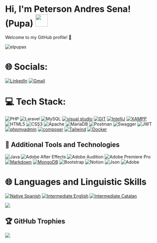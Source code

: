 

# Hi, I'm Peterson Andres Sena! (Pupa) <img src="https://cdn-icons-png.flaticon.com/512/9997/9997685.png" width="40" height="40" />


Welcome to my GitHub profile! 🚀


<p align="left"> <img src="https://komarev.com/ghpvc/?username=elpupas&label=Profile%20views&color=0e75b6&style=flat" alt="elpupas" /> </p>

# 🌐 Socials:
[![LinkedIn](https://img.shields.io/badge/LinkedIn-%230077B5.svg?logo=linkedin&logoColor=white)](https://linkedin.com/in/peterson-sena) 
[![Gmail](https://img.shields.io/badge/Gmail-100000?style=flat&logo=gmail&logoColor=FFFFFF&labelColor=FF0000&color=FF0000)](mailto:petersonsenasena24@gmail.com)



# 💻 Tech Stack:
![PHP](https://img.shields.io/badge/php-%23777BB4.svg?style=for-the-badge&logo=php&logoColor=white)
![Laravel](https://img.shields.io/badge/laravel-%23FF2D20.svg?style=for-the-badge&logo=laravel&logoColor=white)
![MySQL](https://img.shields.io/badge/mysql-%2300000f.svg?style=for-the-badge&logo=mysql&logoColor=white)
[![visual studio](https://img.shields.io/badge/Vscode-100000?style=for-the-badge&logo=visual%20studio&logoColor=FFFFFF&labelColor=213460&color=1E356C)](https://code.visualstudio.com/)
[![GIT](https://img.shields.io/badge/GIT-100000?style=for-the-badge&logo=GIT&logoColor=FFFFFF&labelColor=000000&color=000000)](https://git-scm.com/)
[![IntelliJ](https://img.shields.io/badge/IntelliJ-100000?style=for-the-badge&logo=intellijidea&logoColor=FFFFFF&labelColor=000000&color=000000)](https://www.jetbrains.com/idea/)
[![XAMPP](https://img.shields.io/badge/Xampp-100000?style=for-the-badge&logo=XAMPP&logoColor=FFFFFF&labelColor=F1970F&color=F1970F)](https://www.apachefriends.org/es/index.html)
![HTML5](https://img.shields.io/badge/html5-%23E34F26.svg?style=for-the-badge&logo=html5&logoColor=white)
![CSS3](https://img.shields.io/badge/css3-%231572B6.svg?style=for-the-badge&logo=css3&logoColor=white)
![Apache](https://img.shields.io/badge/apache-%23D42029.svg?style=for-the-badge&logo=apache&logoColor=white)
![MariaDB](https://img.shields.io/badge/MariaDB-003545?style=for-the-badge&logo=mariadb&logoColor=white)
![Postman](https://img.shields.io/badge/Postman-FF6C37?style=for-the-badge&logo=postman&logoColor=white)
![Swagger](https://img.shields.io/badge/-Swagger-%23Clojure?style=for-the-badge&logo=swagger&logoColor=white)
![JWT](https://img.shields.io/badge/JWT-black?style=for-the-badge&logo=JSON%20web%20tokens)
[![phpmyadmin](https://img.shields.io/badge/PhpMyadmin-100000?style=for-the-badge&logo=phpmyadmin&logoColor=FFFFFF&labelColor=213460&color=1E356C)](https://www.phpmyadmin.net/)
[![composer](https://img.shields.io/badge/composer-100000?style=for-the-badge&logo=composer&logoColor=FFFFFF&labelColor=000000&color=000000)](https://getcomposer.org/)
[![Tailwind](https://img.shields.io/badge/tailwind_css-100000?style=for-the-badge&logo=tailwindcss&logoColor=FFFFFF&labelColor=1A81EA&color=1A81EA)](https://tailwindcss.com/)
[![Docker](https://img.shields.io/badge/Docker-0DB7ED?style=for-the-badge&logo=docker&logoColor=white)](https://www.docker.com/)


## :toolbox: Additional Tools and Technologies
![Java](https://img.shields.io/badge/java-%23ED8B00.svg?style=for-the-badge&logo=openjdk&logoColor=white)
![Adobe After Effects](https://img.shields.io/badge/Adobe%20After%20Effects-9999FF.svg?style=for-the-badge&logo=Adobe%20After%20Effects&logoColor=white) 
![Adobe Audition](https://img.shields.io/badge/Adobe%20Audition-9999FF.svg?style=for-the-badge&logo=Adobe%20Audition&logoColor=white) 
![Adobe Premiere Pro](https://img.shields.io/badge/Adobe%20Premiere%20Pro-9999FF.svg?style=for-the-badge&logo=Adobe%20Premiere%20Pro&logoColor=white)
[![Markdown](https://img.shields.io/badge/markdown-%23000000.svg?style=for-the-badge&logo=markdown&logoColor=white)](https://www.markdownguide.org/)
[![MongoDB](https://img.shields.io/badge/MongoDB-%234ea94b.svg?style=for-the-badge&logo=mongodb&logoColor=white)](https://www.mongodb.com/)
![Bootstrap](https://img.shields.io/badge/bootstrap-%238511FA.svg?style=for-the-badge&logo=bootstrap&logoColor=white) 
![Notion](https://img.shields.io/badge/Notion-%23000000.svg?style=for-the-badge&logo=notion&logoColor=white)
![Json](https://img.shields.io/badge/JSON-100000?style=for-the-badge&logo=JSON&logoColor=FFFFFF&labelColor=1CC3A5&color=000000)
![Adobe](https://img.shields.io/badge/adobe-%23FF0000.svg?style=for-the-badge&logo=adobe&logoColor=white)


# :globe_with_meridians: Languages and Linguistic Skills
[![Native Spanish](https://img.shields.io/badge/Native_Spanish-%23000000.svg?style=for-the-badge&logoColor=white&labelColor=1E90FF&color=1E90FF)](#)
[![Intermediate English](https://img.shields.io/badge/Intermediate_English-%23000000.svg?style=for-the-badge&logoColor=white&labelColor=32CD32&color=32CD32)](#)
[![Intermediate Catalan](https://img.shields.io/badge/Intermediate_Catalan-%23000000.svg?style=for-the-badge&logoColor=white&labelColor=FF69B4&color=FF69B4)](#)






![](https://github-readme-stats.vercel.app/api/top-langs/?username=pupadevs&theme=tokyonight&hide_border=false&include_all_commits=true&count_private=false&layout=compact) 

## 🏆 GitHub Trophies
![](https://github-profile-trophy.vercel.app/?username=pupadevs&theme=dracula&no-frame=true&no-bg=true&margin-w=4)





